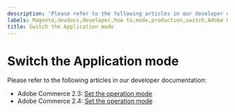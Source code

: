 ```yaml
---
description: 'Please refer to the following articles in our developer documentation:'
labels: Magento,devdocs,developer,how to,mode,production,switch,Adobe Commerce
title: Switch the Application mode
---
```


# Switch the Application mode

Please refer to the following articles in our developer documentation:

* Adobe Commerce 2.3: [Set the operation mode](https://devdocs.magento.com/guides/v2.3/config-guide/cli/config-cli-subcommands-mode.html)
* Adobe Commerce 2.4: [Set the operation mode](https://devdocs.magento.com/guides/v2.4/config-guide/cli/config-cli-subcommands-mode.html)